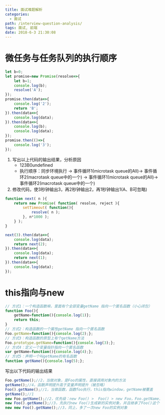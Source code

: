 ```yaml
---
title: 面试难题解析
categories:
  - 面试
path: /interview-question-analysis/
tags: 面试, 前端
date: 2018-6-3 21:30:08
---
```


# 微任务与任务队列的执行顺序 

```js
let b=0;
let promise=new Promise(resolve=>{
    let b=1;
    console.log(b);
    resolve('A');
});
promise.then(data=>{
    console.log('2');
    return 'B';
}).then(data=>{
    console.log(data);
}).then(data=>{
    console.log(b);
    console.log(data);
});
promise.then(()=>{
    console.log('3');
});
```

1. 写出以上代码的输出结果，分析原因
    - 123B0undefined
    - 执行顺序：同步环境执行 -> 事件循环1(microtask queue的All)-> 事件循环2(macrotask queue中的一个) -> 事件循环1(microtask queue的All)-> 事件循环2(macrotask queue中的一个)
2. 修改代码，使3秒钟输出3，再2秒钟输出2，再1秒钟输出1(A、B可忽略)

```js
function next( n ){
    return new Promise( function( resolve, reject ){
        setTimeout( function(){
            resolve( n );
        }, n*1000 );
    } );
}

next(3).then(data=>{
    console.log(data);
    return next(2);
}).then(data=>{
    console.log(data);
    return next(1);
}).then(data=>{
    console.log(data);
});
```

# this指向与new

```js
// 方式1：一个构造函数嘛，里面有个全部变量getName 指向一个匿名函数（小心闭包）  
function Foo(){
    getName=function(){console.log(1)};
    return this;
}
// 方式2：构造函数的一个属性getName 指向一个匿名函数  
Foo.getName=function(){console.log(2);};
// 方式3：构造函数的原型上有个getName方法  
Foo.prototype.getName=function(){console.log(3);};
// 方式4：定义一个变量指针指向一个匿名函数  
var getName=function(){console.log(4);};
// 方式5：声明一个叫getName的有名函数  
function getName(){console.log(5);};
```

写出以下代码的输出结果

```js
Foo.getName();//2，当做对象，是Foo的属性，直接调用对象内的方法
getName();//4，函数声明提升高于变量声明提升（被忽略）
Foo().getName();//1，当做函数，函数foo执行，this指向window，getName被覆盖
getName();//1
new Foo.getName();//2，优先级：new Foo() >  Foo() > new Foo，Foo.getName首先执行，再new实例Foo对象
new Foo().getName();//3，先执行new Foo()生成新的实例对象，并且继承了Foo()这个构造函数中的getName方法，以方式3执行
new new Foo().getName();//3，同上，多了一次new Foo的实例对象
```